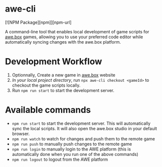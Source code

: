 # awe-cli

[![NPM Package][npm]][npm-url]

A command-line tool that enables local development of game scripts for [awe.box](https://awe.box) games, allowing you to use your preferred code editor while automatically syncing changes with the awe.box platform.

# Development Workflow

1. Optionnally, Create a new game in [awe.box](https://awe.box/studio) website
2. _In your local project directory_, run `npx awe-cli checkout <gameId>` to checkout the game scripts locally.
3. Run `npm run start` to start the development server.

# Available commands

- `npm run start` to start the development server. This will automatically sync the local scripts. It will also open the awe.box studio in your default browser.
- `npm run watch` to watch for changes and push them to the remote game
- `npm run push` to manually push changes to the remote game
- `npm run login` to manually login to the AWE platform (this is automatically done when you run one of the above commands)
- `npm run logout` to logout from the AWE platform
